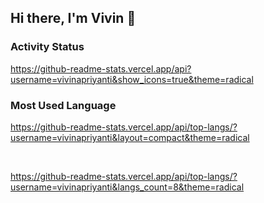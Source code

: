 ## Hi there, I'm Vivin 👋

### Activity Status

https://github-readme-stats.vercel.app/api?username=vivinapriyanti&show_icons=true&theme=radical

### Most Used Language

https://github-readme-stats.vercel.app/api/top-langs/?username=vivinapriyanti&layout=compact&theme=radical

<br />

https://github-readme-stats.vercel.app/api/top-langs/?username=vivinapriyanti&langs_count=8&theme=radical

<!--
**vinsapr/vinsapr** is a ✨ *special* ✨ repository because its `README.md` (this file) appears on your GitHub profile.

Here are some ideas to get you started:

- 🔭 I’m currently working on ...
- 🌱 I’m currently learning ...
- 👯 I’m looking to collaborate on ...
- 🤔 I’m looking for help with ...
- 💬 Ask me about ...
- 📫 How to reach me: ...
- 😄 Pronouns: ...
- ⚡ Fun fact: ...
-->
<!--
**vivinapriyanti/vivinapriyanti** is a ✨ _special_ ✨ repository because its `README.md` (this file) appears on your GitHub profile.

Here are some ideas to get you started:

- 🔭 I’m currently working on ...
- 🌱 I’m currently learning ...
- 👯 I’m looking to collaborate on ...
- 🤔 I’m looking for help with ...
- 💬 Ask me about ...
- 📫 How to reach me: ...
- 😄 Pronouns: ...
- ⚡ Fun fact: ...
-->
